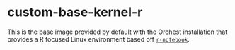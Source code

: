 # custom-base-kernel-r

This is the base image provided by default with the Orchest installation that provides a R
focused Linux environment based off
[`r-notebook`](https://jupyter-docker-stacks.readthedocs.io/en/latest/using/selecting.html#jupyter-r-notebook).